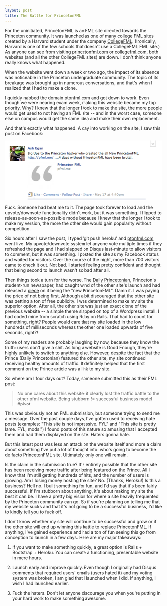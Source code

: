 ```yaml
---
layout: post
title: The Battle for PrincetonFML
---
```


For the uninitiated, PrincetonFML is an FML site directed towards the
Princeton community. It was launched as one of many college FML sites
created by a Harvard student under the company
[CollegeFML](http://www.linkedin.com/company/college-fml-llc).
(Ironically, Harvard is one of the few schools that doesn't use a
CollegeFML FML site.) As anyone can see from visiting
[princetonfml.com](http://princetonfml.com) or
[collegefml.com](http://collegefml.com), both websites (and all the
other CollegeFML sites) are down. I don't think anyone really knows
what happened.

When the website went down a week or two ago, the impact of its
absence was noticeable in the Princeton undergraduate community. The
topic of its breakage was brought up in numerous conversations, and
that's when I realized that I had to make a clone.

I quickly nabbed the domain ptonfml.com and got down to work. Even
though we were nearing exam week, making this website became my top
priority. Why? I knew that the longer I took to make the site, the
more people would get used to not having an FML site -- and in the
worst case, someone else on campus would get the same idea and make
their own replacement.

And that's exactly what happened. A day into working on the site, I
saw this post on Facebook:

![pfml.me announcement](/images/pfml_announcement.png)

Fuck. Someone had beat me to it. The page took forever to load and the
upvote/downvote functionality didn't work, but it was something. I
flipped to release-as-soon-as-possible mode because I knew that the
longer I took to make my version, the more the other site would gain
popularity without competition.

Six hours after I saw the post, I typed 'git push heroku' and
[ptonfml.com](http://ptonfml.com) went live. My upvote/downvote system
let anyone vote multiple times if they refreshed the page and I had
slapped on Disqus last-minute to allow visitors to comment, but it was
something. I posted the site as my Facebook status and waited for
visitors. Over the course of the night, more than 700 visitors came to
check it out. Not bad. I started feeling pretty confident and thought
that being second to launch wasn't so bad after all.

Then things took a turn for the worse. The
[Daily Princetonian](http://www.dailyprincetonian.com/), Princeton's
student-run newspaper, had caught wind of the other site's launch and
had released a
[piece](http://www.dailyprincetonian.com/2012/05/17/30983/) on it
being the "new PrincetonFML". Damn it. I was paying the price of not
being first. Although a bit discouraged that the other site was
getting a ton of free publicity, I was determined to make my site the
superior option. After all, the other site was just an exact clone of
the previous website -- a simple theme slapped on top of a Wordpress
install. I had coded mine from scratch using Ruby on Rails. That had
to count for something, right? People would care that my site loaded
in the low hundreds of milliseconds whereas the other one loaded
upwards of five seconds, right?!

Some of my readers are probably laughing by now, because they know the
truth: users don't give a shit. As long a website is Good Enough,
they're highly unlikely to switch to anything else. However, despite
the fact that the Prince (Daily Princetonian) featured the other site,
my site continued receiving healthy amounts of traffic. It definitely
helped that the first comment on the Prince article was a link to my
site.

So where am I four days out? Today, someone submitted this as their
FML post:

> No one cares about this website; it clearly lost the traffic battle
> to the other pfml website. Being stubborn != successful business
> model #pivot

This was obviously not an FML submission, but someone trying to send
me a message. Over the past couple days, I've gotten used to receiving
hate posts (examples: "This site is not impressive. FYL" and "This
site is pretty lame. FYL, mods.") I found posts of this nature so
amusing that I accepted them and had them displayed on the site.
Haters gonna hate.

But this latest post was less an attack on the website itself and more
a claim about something I've put a lot of thought into: who's going to
become the de facto PrincetonFML site. Ultimately, only one will
remain.

Is the claim in the submission true? It's entirely possible that the
other site has been receiving more traffic after being featured on the
Prince. All I know that I'm still getting hundreds of hits, and the
number of users is growing. Am I losing money hosting the site? No.
(Thanks, Heroku!) Is this a business? Hell no. I built something for
fun, and I'd say that it's been fairly successful. If I'm stubborn
about anything, it's about making my site the best it can be. I have a
pretty big vision for where a site heavily frequented by the Princeton
community can go. So if you're planning on telling me that my website
sucks and that it's not going to be a successful business, I'd like to
kindly tell you to fuck off.

I don't know whether my site will continue to be successful and grow
or if the other site will end up winning this battle to replace
PrincetonFML. If anything, I've gained experience and had a ton of fun
seeing this go from conception to launch in a few days. Here are my
major takeaways:

1. If you want to make something quickly, a great option is Rails +
Bootstrap + Heroku. You can create a functioning, presentable website
in mere hours.

2. Launch early and improve quickly. Even though I originally had
Disqus comments that required users' emails (users hated it) and my
voting system was broken, I am glad that I launched when I did. If
anything, I wish I had launched earlier.

3. Fuck the haters. Don't let anyone discourage you when you're
putting in your hard work to make something awesome.
